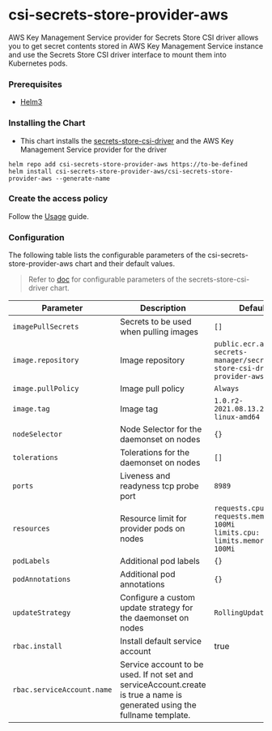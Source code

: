 # csi-secrets-store-provider-aws

AWS Key Management Service provider for Secrets Store CSI driver allows you to get secret contents stored in AWS Key Management Service instance and use the Secrets Store CSI driver interface to mount them into Kubernetes pods.

### Prerequisites

- [Helm3](https://helm.sh/docs/intro/quickstart/#install-helm)

### Installing the Chart

- This chart installs the [secrets-store-csi-driver](https://github.com/kubernetes-sigs/secrets-store-csi-driver) and the AWS Key Management Service provider for the driver

```shell
helm repo add csi-secrets-store-provider-aws https://to-be-defined
helm install csi-secrets-store-provider-aws/csi-secrets-store-provider-aws --generate-name
```

### Create the access policy

Follow the [Usage](../../README.md#usage) guide.

### Configuration

The following table lists the configurable parameters of the csi-secrets-store-provider-aws chart and their default values.

> Refer to [doc](https://github.com/kubernetes-sigs/secrets-store-csi-driver/tree/master/charts/secrets-store-csi-driver/README.md) for configurable parameters of the secrets-store-csi-driver chart.

| Parameter | Description | Default |
| --- | --- | --- |
| `imagePullSecrets` | Secrets to be used when pulling images | `[]` |
| `image.repository` | Image repository | `public.ecr.aws/aws-secrets-manager/secrets-store-csi-driver-provider-aws` |
| `image.pullPolicy` | Image pull policy | `Always` |
| `image.tag`| Image tag | `1.0.r2-2021.08.13.20.34-linux-amd64` |
| `nodeSelector` | Node Selector for the daemonset on nodes | `{}` |
| `tolerations` | Tolerations for the daemonset on nodes  | `[]` |
| `ports` | Liveness and readyness tcp probe port  | `8989` |
| `resources`| Resource limit for provider pods on nodes | `requests.cpu: 50m`<br>`requests.memory: 100Mi`<br>`limits.cpu: 50m`<br>`limits.memory: 100Mi` |
| `podLabels`| Additional pod labels | `{}` |
| `podAnnotations` | Additional pod annotations| `{}` |
| `updateStrategy` | Configure a custom update strategy for the daemonset on nodes | `RollingUpdate`|
| `rbac.install` | Install default service account | true |
| `rbac.serviceAccount.name` | Service account to be used. If not set and serviceAccount.create is true a name is generated using the fullname template. | |
